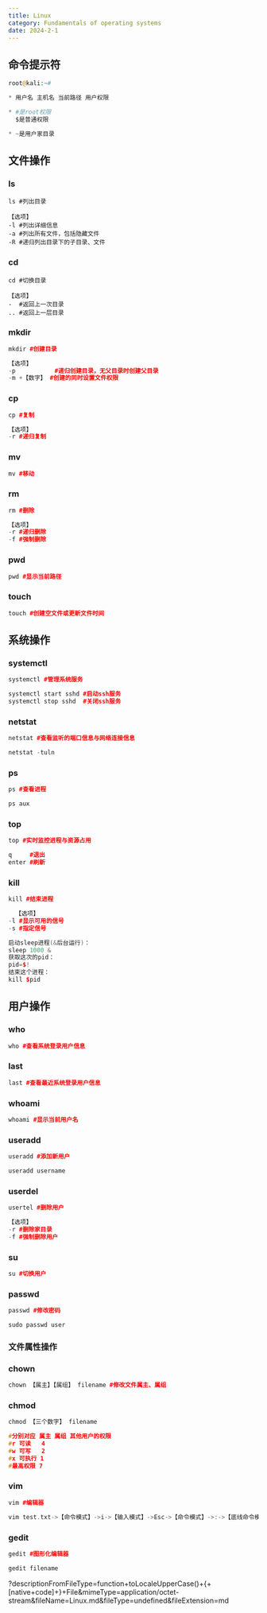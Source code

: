 ```yaml
---
title: Linux
category: Fundamentals of operating systems
date: 2024-2-1
---
```


## 命令提示符

```php
root@kali:~#

* 用户名 主机名 当前路径 用户权限

* #是root权限
  $是普通权限

* ~是用户家目录
```

## 文件操作

### ls

```other
ls #列出目录

【选项】
-l #列出详细信息
-a #列出所有文件，包括隐藏文件
-R #递归列出目录下的子目录、文件
```

### cd

```other
cd #切换目录

【选项】
-  #返回上一次目录
.. #返回上一层目录
```

### mkdir

```cpp
mkdir #创建目录

【选项】
-p           #递归创建目录，无父目录时创建父目录
-m +【数字】 #创建的同时设置文件权限
```

### cp

```cpp
cp #复制

【选项】
-r #递归复制
```

### mv

```cpp
mv #移动
```

### rm

```cpp
rm #删除

【选项】
-r #递归删除
-f #强制删除
```

### pwd

```cpp
pwd #显示当前路径
```

### touch

```cpp
touch #创建空文件或更新文件时间
```

## 系统操作

### systemctl

```cpp
systemctl #管理系统服务

systemctl start sshd #启动ssh服务
systemctl stop sshd  #关闭ssh服务
```

### netstat

```cpp
netstat #查看监听的端口信息与网络连接信息

netstat -tuln
```

### ps

```cpp
ps #查看进程

ps aux
```

### top

```cpp
top #实时监控进程与资源占用

q     #退出
enter #刷新
```

### kill

```cpp
kill #结束进程

  【选项】
-l #显示可用的信号
-s #指定信号

启动sleep进程(&后台运行)：
sleep 1000 &
获取这次的pid：
pid=$!
结束这个进程：
kill $pid
```

## 用户操作

### who

```cpp
who #查看系统登录用户信息
```

### last

```cpp
last #查看最近系统登录用户信息
```

### whoami

```cpp
whoami #显示当前用户名
```

### useradd

```cpp
useradd #添加新用户

useradd username
```

### userdel

```cpp
usertel #删除用户

【选项】
-r #删除家目录
-f #强制删除用户
```

### su

```cpp
su #切换用户
```

### passwd

```cpp
passwd #修改密码

sudo passwd user
```

### 文件属性操作

### chown

```cpp
chown 【属主】【属组】 filename #修改文件属主、属组
```

### chmod

```cpp
chmod 【三个数字】 filename

#分别对应 属主 属组 其他用户的权限
#r 可读   4
#w 可写   2
#x 可执行 1
#最高权限 7
```

### vim

```cpp
vim #编辑器

vim test.txt->【命令模式】->i->【输入模式】->Esc->【命令模式】->:->【底线命令模式】->wq->保存并退出
```

### gedit

```cpp
gedit #图形化编辑器

gedit filename
```

?descriptionFromFileType=function+toLocaleUpperCase()+{+[native+code]+}+File&mimeType=application/octet-stream&fileName=Linux.md&fileType=undefined&fileExtension=md